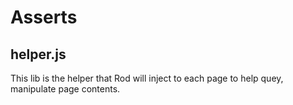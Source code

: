 # Asserts

## helper.js

This lib is the helper that Rod will inject to each page to help quey, manipulate page contents.
